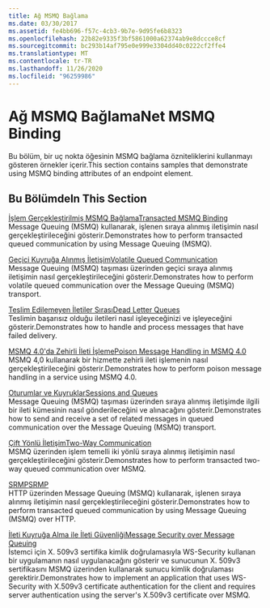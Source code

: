 ```yaml
---
title: Ağ MSMQ Bağlama
ms.date: 03/30/2017
ms.assetid: fe4bb696-f57c-4cb3-9b7e-9d95fe6b8323
ms.openlocfilehash: 22b82e9335f3bf5861000a62374ab9e8dccce8cf
ms.sourcegitcommit: bc293b14af795e0e999e3304dd40c0222cf2ffe4
ms.translationtype: MT
ms.contentlocale: tr-TR
ms.lasthandoff: 11/26/2020
ms.locfileid: "96259986"
---
```

# <a name="net-msmq-binding"></a><span data-ttu-id="9c550-102">Ağ MSMQ Bağlama</span><span class="sxs-lookup"><span data-stu-id="9c550-102">Net MSMQ Binding</span></span>

<span data-ttu-id="9c550-103">Bu bölüm, bir uç nokta öğesinin MSMQ bağlama özniteliklerini kullanmayı gösteren örnekler içerir.</span><span class="sxs-lookup"><span data-stu-id="9c550-103">This section contains samples that demonstrate using MSMQ binding attributes of an endpoint element.</span></span>  
  
## <a name="in-this-section"></a><span data-ttu-id="9c550-104">Bu Bölümde</span><span class="sxs-lookup"><span data-stu-id="9c550-104">In This Section</span></span>  

 [<span data-ttu-id="9c550-105">İşlem Gerçekleştirilmiş MSMQ Bağlama</span><span class="sxs-lookup"><span data-stu-id="9c550-105">Transacted MSMQ Binding</span></span>](transacted-msmq-binding.md)  
 <span data-ttu-id="9c550-106">Message Queuing (MSMQ) kullanarak, işlenen sıraya alınmış iletişimin nasıl gerçekleştirileceğini gösterir.</span><span class="sxs-lookup"><span data-stu-id="9c550-106">Demonstrates how to perform transacted queued communication by using Message Queuing (MSMQ).</span></span>  
  
 [<span data-ttu-id="9c550-107">Geçici Kuyruğa Alınmış İletişim</span><span class="sxs-lookup"><span data-stu-id="9c550-107">Volatile Queued Communication</span></span>](volatile-queued-communication.md)  
 <span data-ttu-id="9c550-108">Message Queuing (MSMQ) taşıması üzerinden geçici sıraya alınmış iletişimin nasıl gerçekleştirileceğini gösterir.</span><span class="sxs-lookup"><span data-stu-id="9c550-108">Demonstrates how to perform volatile queued communication over the Message Queuing (MSMQ) transport.</span></span>  
  
 [<span data-ttu-id="9c550-109">Teslim Edilemeyen İletiler Sırası</span><span class="sxs-lookup"><span data-stu-id="9c550-109">Dead Letter Queues</span></span>](dead-letter-queues.md)  
 <span data-ttu-id="9c550-110">Teslimin başarısız olduğu iletileri nasıl işleyeceğinizi ve işleyeceğini gösterir.</span><span class="sxs-lookup"><span data-stu-id="9c550-110">Demonstrates how to handle and process messages that have failed delivery.</span></span>  
  
 [<span data-ttu-id="9c550-111">MSMQ 4.0'da Zehirli İleti İşleme</span><span class="sxs-lookup"><span data-stu-id="9c550-111">Poison Message Handling in MSMQ 4.0</span></span>](poison-message-handling-in-msmq-4-0.md)  
 <span data-ttu-id="9c550-112">MSMQ 4,0 kullanarak bir hizmette zehirli ileti işlemenin nasıl gerçekleştirileceğini gösterir.</span><span class="sxs-lookup"><span data-stu-id="9c550-112">Demonstrates how to perform poison message handling in a service using MSMQ 4.0.</span></span>  
  
 [<span data-ttu-id="9c550-113">Oturumlar ve Kuyruklar</span><span class="sxs-lookup"><span data-stu-id="9c550-113">Sessions and Queues</span></span>](sessions-and-queues.md)  
 <span data-ttu-id="9c550-114">Message Queuing (MSMQ) taşıması üzerinden sıraya alınmış iletişimde ilgili bir ileti kümesinin nasıl gönderileceğini ve alınacağını gösterir.</span><span class="sxs-lookup"><span data-stu-id="9c550-114">Demonstrates how to send and receive a set of related messages in queued communication over the Message Queuing (MSMQ) transport.</span></span>  
  
 [<span data-ttu-id="9c550-115">Çift Yönlü İletişim</span><span class="sxs-lookup"><span data-stu-id="9c550-115">Two-Way Communication</span></span>](two-way-communication.md)  
 <span data-ttu-id="9c550-116">MSMQ üzerinden işlem temelli iki yönlü sıraya alınmış iletişimin nasıl gerçekleştirileceğini gösterir.</span><span class="sxs-lookup"><span data-stu-id="9c550-116">Demonstrates how to perform transacted two-way queued communication over MSMQ.</span></span>
  
 [<span data-ttu-id="9c550-117">SRMP</span><span class="sxs-lookup"><span data-stu-id="9c550-117">SRMP</span></span>](srmp.md)  
 <span data-ttu-id="9c550-118">HTTP üzerinden Message Queuing (MSMQ) kullanarak, işlenen sıraya alınmış iletişimin nasıl gerçekleştirileceğini gösterir.</span><span class="sxs-lookup"><span data-stu-id="9c550-118">Demonstrates how to perform transacted queued communication by using Message Queuing (MSMQ) over HTTP.</span></span>  
  
 [<span data-ttu-id="9c550-119">İleti Kuyruğa Alma ile İleti Güvenliği</span><span class="sxs-lookup"><span data-stu-id="9c550-119">Message Security over Message Queuing</span></span>](message-security-over-message-queuing.md)  
 <span data-ttu-id="9c550-120">İstemci için X. 509v3 sertifika kimlik doğrulamasıyla WS-Security kullanan bir uygulamanın nasıl uygulanacağını gösterir ve sunucunun X. 509v3 sertifikasını MSMQ üzerinden kullanarak sunucu kimlik doğrulaması gerektirir.</span><span class="sxs-lookup"><span data-stu-id="9c550-120">Demonstrates how to implement an application that uses WS-Security with X.509v3 certificate authentication for the client and requires server authentication using the server's X.509v3 certificate over MSMQ.</span></span>
